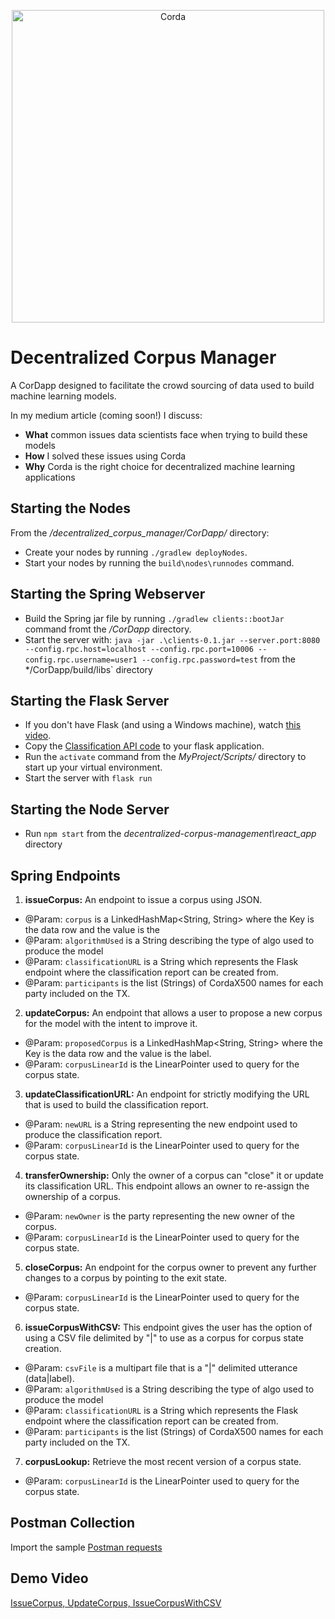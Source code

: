 <p align="center">
  <img src="https://www.corda.net/wp-content/uploads/2016/11/fg005_corda_b.png" alt="Corda" width="500">
</p>

# Decentralized Corpus Manager
A CorDapp designed to facilitate the crowd sourcing of data used to build machine learning models.

In my medium article (coming soon!) I discuss:
- **What** common issues data scientists face when trying to build these models
- **How** I solved these issues using Corda
- **Why** Corda is the right choice for decentralized machine learning applications

## Starting the Nodes
From the */decentralized_corpus_manager/CorDapp/* directory:
- Create your nodes by running `./gradlew deployNodes`.
- Start your nodes by running the `build\nodes\runnodes` command.

## Starting the Spring Webserver
- Build the Spring jar file by running `./gradlew clients::bootJar` command fromt the */CorDapp* directory.
- Start the server with: `java -jar .\clients-0.1.jar --server.port:8080 --config.rpc.host=localhost --config.rpc.port=10006 --config.rpc.username=user1 --config.rpc.password=test` from the */CorDapp/build/libs` directory

## Starting the Flask Server
- If you don't have Flask (and using a Windows machine), watch [this video](https://www.youtube.com/watch?v=Nvz7wN23-hw).
- Copy the [Classification API code](https://github.com/JonathanScialpi/decentralized_corpus_manager/blob/master/flask/app.py) to your flask application.
- Run the `activate` command from the *MyProject/Scripts/* directory to start up your virtual environment.
- Start the server with `flask run`

## Starting the Node Server
- Run `npm start` from the *decentralized-corpus-management\react_app* directory

## Spring Endpoints
1. **issueCorpus:** An endpoint to issue a corpus using JSON.
  - @Param: `corpus` is a LinkedHashMap<String, String> where the Key is the data row and the value is the
  - @Param: `algorithmUsed` is a String describing the type of algo used to produce the model
  - @Param: `classificationURL` is a String which represents the Flask endpoint where the classification report can be created from.
  - @Param: `participants` is the list (Strings) of CordaX500 names for each party included on the TX.
2. **updateCorpus:** An endpoint that allows a user to propose a new corpus for the model with the intent to improve it.
  - @Param: `proposedCorpus` is a LinkedHashMap<String, String> where the Key is the data row and the value is the label.
  - @Param: `corpusLinearId` is the LinearPointer used to query for the corpus state.
3. **updateClassificationURL:** An endpoint for strictly modifying the URL that is used to build the classification report.
  - @Param: `newURL` is a String representing the new endpoint used to produce the classification report.
  - @Param: `corpusLinearId` is the LinearPointer used to query for the corpus state.
4. **transferOwnership:** Only the owner of a corpus can "close" it or update its classification URL. This endpoint allows an owner to re-assign the ownership of a corpus.
  - @Param: `newOwner` is the party representing the new owner of the corpus.
  - @Param: `corpusLinearId` is the LinearPointer used to query for the corpus state.
5. **closeCorpus:** An endpoint for the corpus owner to prevent any further changes to a corpus by pointing to the exit state.
  - @Param: `corpusLinearId` is the LinearPointer used to query for the corpus state.
6. **issueCorpusWithCSV:** This endpoint gives the user has the option of using a CSV file delimited by "|" to use as a corpus for corpus state creation.
  - @Param: `csvFile` is a multipart file that is a "|" delimited utterance (data|label).
  - @Param: `algorithmUsed` is a String describing the type of algo used to produce the model
  - @Param: `classificationURL` is a String which represents the Flask endpoint where the classification report can be created from.
  - @Param: `participants` is the list (Strings) of CordaX500 names for each party included on the TX.
7. **corpusLookup:** Retrieve the most recent version of a corpus state.
  - @Param: `corpusLinearId` is the LinearPointer used to query for the corpus state.



## Postman Collection
Import the sample [Postman requests](https://github.com/JonathanScialpi/decentralized_corpus_manager/blob/master/postman/Decentralized%20Corpus%20Manager.postman_collection.json)

## Demo Video
[IssueCorpus, UpdateCorpus, IssueCorpusWithCSV](https://youtu.be/JVLjxeZrz5U)

